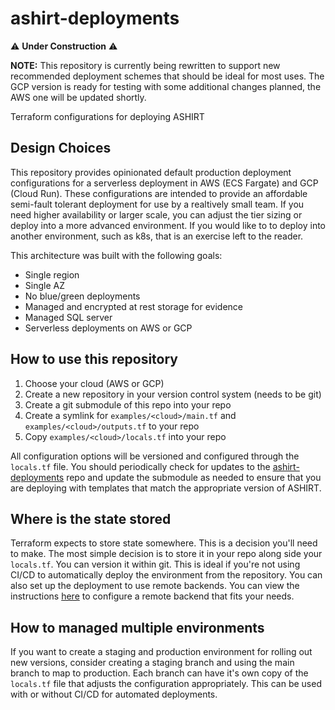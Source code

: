 # ashirt-deployments

⚠️ **Under Construction** ⚠️

**NOTE:** This repository is currently being rewritten to support new recommended deployment schemes that should be ideal for most uses. The GCP version is ready for testing with some additional changes planned, the AWS one will be updated shortly.

Terraform configurations for deploying ASHIRT

## Design Choices

This repository provides opinionated default production deployment configurations for a serverless deployment in AWS (ECS Fargate) and GCP (Cloud Run). These configurations are intended to provide an affordable semi-fault tolerant deployment for use by a realtively small team. If you need higher availability or larger scale, you can adjust the tier sizing or deploy into a more advanced environment. If you would like to to deploy into another environment, such as k8s, that is an exercise left to the reader.

This architecture was built with the following goals:
- Single region
- Single AZ
- No blue/green deployments
- Managed and encrypted at rest storage for evidence
- Managed SQL server
- Serverless deployments on AWS or GCP

## How to use this repository

1. Choose your cloud (AWS or GCP)
2. Create a new repository in your version control system (needs to be git)
3. Create a git submodule of this repo into your repo
4. Create a symlink for `examples/<cloud>/main.tf` and `examples/<cloud>/outputs.tf` to your repo
5. Copy `examples/<cloud>/locals.tf` into your repo

All configuration options will be versioned and configured through the `locals.tf` file. You should periodically check for updates to the [ashirt-deployments](https://www.github.com/ashirt-ops/ashirt-deployments) repo and update the submodule as needed to ensure that you are deploying with templates that match the appropriate version of ASHIRT.

## Where is the state stored

Terraform expects to store state somewhere. This is a decision you'll need to make. The most simple decision is to store it in your repo along side your `locals.tf`. You can version it within git. This is ideal if you're not using CI/CD to automatically deploy the environment from the repository. You can also set up the deployment to use remote backends. You can view the instructions [here](https://developer.hashicorp.com/terraform/language/backend) to configure a remote backend that fits your needs.

## How to managed multiple environments

If you want to create a staging and production environment for rolling out new versions, consider creating a staging branch and using the main branch to map to production. Each branch can have it's own copy of the `locals.tf` file that adjusts the configuration appropriately. This can be used with or without CI/CD for automated deployments.


